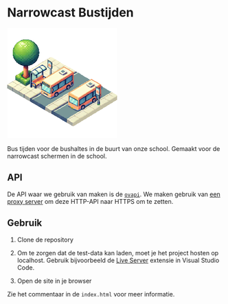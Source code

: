 # Narrowcast Bustijden

![Narrowcast Bustijden](./assets/readme-logo.png)

Bus tijden voor de bushaltes in de buurt van onze school. Gemaakt voor de narrowcast schermen in de school.

## API

De API waar we gebruik van maken is de [`ovapi`](http://v0.ovapi.nl/stopareacode/BdOud). We maken gebruik van [een proxy server](http://bustijden.curio.codes/) om deze HTTP-API naar HTTPS om te zetten.

## Gebruik

1. Clone de repository

2. Om te zorgen dat de test-data kan laden, moet je het project hosten op localhost. Gebruik bijvoorbeeld de [Live Server](https://marketplace.visualstudio.com/items?itemName=ritwickdey.LiveServer) extensie in Visual Studio Code.

3. Open de site in je browser

Zie het commentaar in de `index.html` voor meer informatie.
